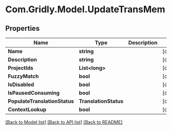# Com.Gridly.Model.UpdateTransMem

## Properties

Name | Type | Description | Notes
------------ | ------------- | ------------- | -------------
**Name** | **string** |  | [optional] 
**Description** | **string** |  | [optional] 
**ProjectIds** | **List&lt;long&gt;** |  | [optional] 
**FuzzyMatch** | **bool** |  | [optional] 
**IsDisabled** | **bool** |  | [optional] 
**IsPausedConsuming** | **bool** |  | [optional] 
**PopulateTranslationStatus** | **TranslationStatus** |  | [optional] 
**ContextLookup** | **bool** |  | [optional] 

[[Back to Model list]](../README.md#documentation-for-models) [[Back to API list]](../README.md#documentation-for-api-endpoints) [[Back to README]](../README.md)

